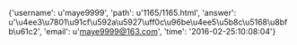 {'username': u'maye9999', 'path': u'1165/1165.html', 'answer': u'\u4ee3\u7801\u91cf\u592a\u5927\uff0c\u96be\u4ee5\u5b8c\u5168\u8bfb\u61c2', 'email': u'maye9999@163.com', 'time': '2016-02-25:10:08:04'}